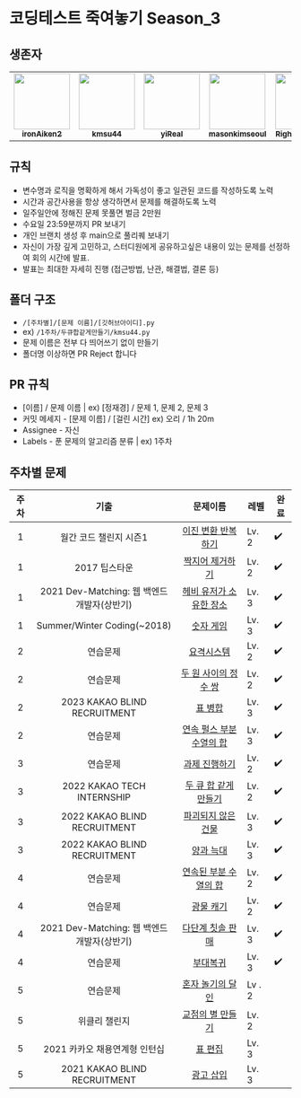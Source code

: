 # 코딩테스트 죽여놓기 Season_3

## 생존자

<table>
<tr>
<td align="center"><a href="https://github.com/ironAiken2"><img src="https://avatars.githubusercontent.com/u/51399982?v=4" width="100px;" alt=""/><br /><sub><b>ironAiken2</b></sub></a></td>
<td align="center"><a href="https://github.com/kmsu44"><img src="https://avatars.githubusercontent.com/u/45655623?v=4" width="100px;" alt=""/><br /><sub><b>kmsu44</b></sub></a></td>
<td align="center"><a href="https://github.com/yiReal"><img src="https://avatars.githubusercontent.com/u/116516376?v=4" width="100px;" alt=""/><br /><sub><b>yiReal</b></sub></a></td>
<td align="center"><a href="https://github.com/masonkimseoul"><img src="https://avatars.githubusercontent.com/u/87306418?v=4" width="100px;" alt=""/><br /><sub><b>masonkimseoul</b></sub></a></td>

<td align="center"><a href="https://github.com/RightHennessy"><img src="https://avatars.githubusercontent.com/u/88828858?v=4" width="100px;" alt=""/><br /><sub><b>RightHennessy</b></sub></a></td>

<td align="center"><a href="https://github.com/therealjamesjung"><img src="https://avatars.githubusercontent.com/u/39877377?v=4" width="100px;" alt=""/><br /><sub><b>therealjamesjung</b></sub></a></td>
</tr>
</table>

## 규칙

- 변수명과 로직을 명확하게 해서 가독성이 좋고 일관된 코드를 작성하도록 노력
- 시간과 공간사용을 항상 생각하면서 문제를 해결하도록 노력
- 일주일안에 정해진 문제 못풀면 벌금 2만원
- 수요일 23:59분까지 PR 보내기
- 개인 브랜치 생성 후 main으로 풀리퀘 보내기
- 자신이 가장 깊게 고민하고, 스터디원에게 공유하고싶은 내용이 있는 문제를 선정하여 회의 시간에 발표.
- 발표는 최대한 자세히 진행 (접근방법, 난관, 해결법, 결론 등)

## 폴더 구조

- `/[주차별]/[문제 이름]/[깃허브아이디].py`
- ex) `/1주차/두큐합같게만들기/kmsu44.py`
- 문제 이름은 전부 다 띄어쓰기 없이 만들기
- 폴더명 이상하면 PR Reject 합니다

## PR 규칙

- [이름] / 문제 이름 | ex) [정재경] / 문제 1, 문제 2, 문제 3
- 커밋 메세지 - [문제 이름] / [걸린 시간] ex) 오리 / 1h 20m
- Assignee - 자신
- Labels - 푼 문제의 알고리즘 분류 | ex) 1주차

## 주차별 문제

| 주차 |                    기출                     |                                           문제이름                                           | 레벨   | 완료 |
| :--: | :-----------------------------------------: | :------------------------------------------------------------------------------------------: | ------ | ---- |
|  1   |           월간 코드 챌린지 시즌1            |    [이진 변환 반복하기](https://school.programmers.co.kr/learn/courses/30/lessons/70129)     | Lv. 2  | ✔️   |
|  1   |                2017 팁스타운                |      [짝지어 제거하기](https://school.programmers.co.kr/learn/courses/30/lessons/12973)      | Lv. 2  | ✔️   |
|  1   | 2021 Dev-Matching: 웹 백엔드 개발자(상반기) |  [헤비 유저가 소유한 장소](https://school.programmers.co.kr/learn/courses/30/lessons/77487)  | Lv. 3  | ✔️   |
|  1   |         Summer/Winter Coding(~2018)         |         [숫자 게임](https://school.programmers.co.kr/learn/courses/30/lessons/12987)         | Lv. 3  | ✔️   |
|  2   |                  연습문제                   |        [요격시스템](https://school.programmers.co.kr/learn/courses/30/lessons/181188)        | Lv. 2  | ✔️   |
|  2   |                  연습문제                   |   [두 원 사이의 정수 쌍](https://school.programmers.co.kr/learn/courses/30/lessons/181187)   | Lv. 2  | ✔️   |
|  2   |        2023 KAKAO BLIND RECRUITMENT         |         [표 병합](https://school.programmers.co.kr/learn/courses/30/lessons/150366)          | Lv. 3  | ✔️   |
|  2   |                  연습문제                   | [연속 펄스 부분 수열의 합](https://school.programmers.co.kr/learn/courses/30/lessons/161988) | Lv. 3  | ✔️   |
|  3   |                  연습문제                   |      [과제 진행하기](https://school.programmers.co.kr/learn/courses/30/lessons/176962)       | Lv. 2  | ✔️   |
|  3   |         2022 KAKAO TECH INTERNSHIP          |   [두 큐 합 같게 만들기](https://school.programmers.co.kr/learn/courses/30/lessons/118667)   | Lv. 2  | ✔️   |
|  3   |        2022 KAKAO BLIND RECRUITMENT         |    [파괴되지 않은 건물](https://school.programmers.co.kr/learn/courses/30/lessons/92344)     | Lv. 3  | ✔️   |
|  3   |        2022 KAKAO BLIND RECRUITMENT         |         [양과 늑대](https://school.programmers.co.kr/learn/courses/30/lessons/92343)         | Lv. 3  | ✔️   |
|  4   |                  연습문제                   |  [연속된 부분 수열의 합](https://school.programmers.co.kr/learn/courses/30/lessons/178870)   | Lv. 2  | ✔️   |
|  4   |                  연습문제                   |        [광물 캐기](https://school.programmers.co.kr/learn/courses/30/lessons/172927)         | Lv. 2  | ✔️   |
|  4   | 2021 Dev-Matching: 웹 백엔드 개발자(상반기) |     [다단계 칫솔 판매](https://school.programmers.co.kr/learn/courses/30/lessons/77486)      | Lv. 3  | ✔️   |
|  4   |                  연습문제                   |         [부대복귀](https://school.programmers.co.kr/learn/courses/30/lessons/132266)         | Lv. 3  | ✔️   |
|  5   |                  연습문제                   |     [혼자 놀기의 달인](https://school.programmers.co.kr/learn/courses/30/lessons/131130)     | Lv . 2 |      |
|  5   |                위클리 챌린지                |     [교점의 별 만들기](https://school.programmers.co.kr/learn/courses/30/lessons/87377)      | Lv. 2  |      |
|  5   |        2021 카카오 채용연계형 인턴십        |          [표 편집](https://school.programmers.co.kr/learn/courses/30/lessons/81303)          | Lv. 3  |      |
|  5   |        2021 KAKAO BLIND RECRUITMENT         |         [광고 삽입](https://school.programmers.co.kr/learn/courses/30/lessons/72414)         | Lv. 3  |
